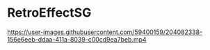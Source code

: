 # RetroEffectSG

https://user-images.githubusercontent.com/59400159/204082338-156e6eeb-ddaa-411a-8039-c00cd9ea7beb.mp4
